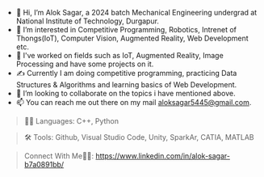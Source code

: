 - 👋 Hi, I’m Alok Sagar, a 2024 batch Mechanical Engineering undergrad at National Institute of Technology, Durgapur.
- 👀 I’m interested in Competitive Programming, Robotics, Intrenet of Thongs(IoT), Computer Vision, Augmented Reality, Web Development etc.
- 🌱 I've worked on fields such as IoT, Augmented Reality, Image Processing and have some projects on it.
- ✍️ Currently I am doing competitive programming, practicing Data Structures & Algorithms and learning basics of Web Development.
- 💞️ I’m looking to collaborate on the topics i have mentioned above.
- 📫 You can reach me out there on my mail aloksagar5445@gmail.com.

> 👨‍🏫 Languages: C++, Python

> 🛠️ Tools: Github, Visual Studio Code, Unity, SparkAr, CATIA, MATLAB

> Connect With Me🤜🤛:
  https://www.linkedin.com/in/alok-sagar-b7a0891bb/



<!---
Alok5445Sagar/Alok5445Sagar is a ✨ special ✨ repository because its `README.md` (this file) appears on your GitHub profile.
You can click the Preview link to take a look at your changes.
--->
